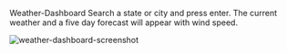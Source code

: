 Weather-Dashboard
Search a state or city and press enter. 
The current weather and a five day forecast will appear with wind speed. 

![weather-dashboard-screenshot](https://user-images.githubusercontent.com/70153419/97096517-b88c0e00-163b-11eb-9ef0-70be7cb9b048.PNG)
